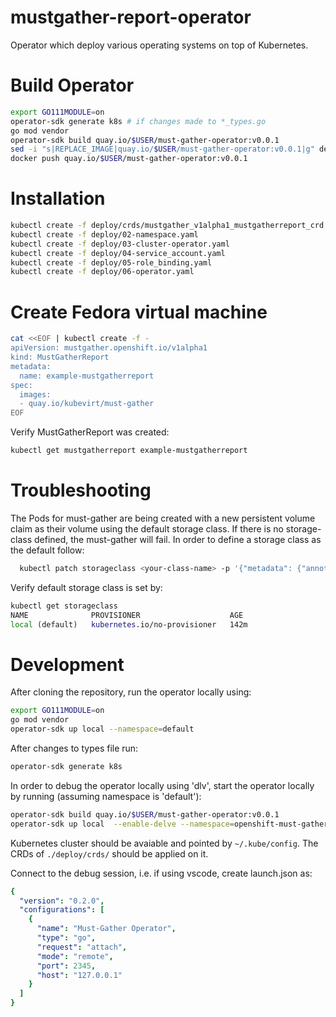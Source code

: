 mustgather-report-operator
====================

Operator which deploy various operating systems on top of Kubernetes.

# Build Operator
```bash
export GO111MODULE=on
operator-sdk generate k8s # if changes made to *_types.go
go mod vendor
operator-sdk build quay.io/$USER/must-gather-operator:v0.0.1
sed -i "s|REPLACE_IMAGE|quay.io/$USER/must-gather-operator:v0.0.1|g" deploy/operator.yaml
docker push quay.io/$USER/must-gather-operator:v0.0.1
```

# Installation
```bash
kubectl create -f deploy/crds/mustgather_v1alpha1_mustgatherreport_crd.yaml
kubectl create -f deploy/02-namespace.yaml
kubectl create -f deploy/03-cluster-operator.yaml
kubectl create -f deploy/04-service_account.yaml
kubectl create -f deploy/05-role_binding.yaml
kubectl create -f deploy/06-operator.yaml
```

# Create Fedora virtual machine
```bash
cat <<EOF | kubectl create -f -
apiVersion: mustgather.openshift.io/v1alpha1
kind: MustGatherReport
metadata:
  name: example-mustgatherreport
spec:
  images:
  - quay.io/kubevirt/must-gather
EOF
```

Verify MustGatherReport was created:

```bash
kubectl get mustgatherreport example-mustgatherreport
```

# Troubleshooting

The Pods for must-gather are being created with a new persistent volume claim as their volume using the default storage class.
If there is no storage-class defined, the must-gather will fail. In order to define a storage class as the default follow:
```bash
  kubectl patch storageclass <your-class-name> -p '{"metadata": {"annotations":{"storageclass.kubernetes.io/is-default-class":"true"}}}'
```

Verify default storage class is set by:
```bash
kubectl get storageclass
NAME              PROVISIONER                    AGE
local (default)   kubernetes.io/no-provisioner   142m
```

# Development
After cloning the repository, run the operator locally using:
```bash
export GO111MODULE=on
go mod vendor
operator-sdk up local --namespace=default
```

After changes to types file run:
```bash
operator-sdk generate k8s
```

In order to debug the operator locally using 'dlv', start the operator locally by running (assuming namespace is 'default'):
```bash
operator-sdk build quay.io/$USER/must-gather-operator:v0.0.1
operator-sdk up local  --enable-delve --namespace=openshift-must-gather
```
Kubernetes cluster should be avaiable and pointed by `~/.kube/config`.
The CRDs of `./deploy/crds/` should be applied on it.

Connect to the debug session, i.e. if using vscode, create launch.json as:

```yaml
{
  "version": "0.2.0",
  "configurations": [
    {
      "name": "Must-Gather Operator",
      "type": "go",
      "request": "attach",
      "mode": "remote",
      "port": 2345,
      "host": "127.0.0.1"
    }
  ]
}
```